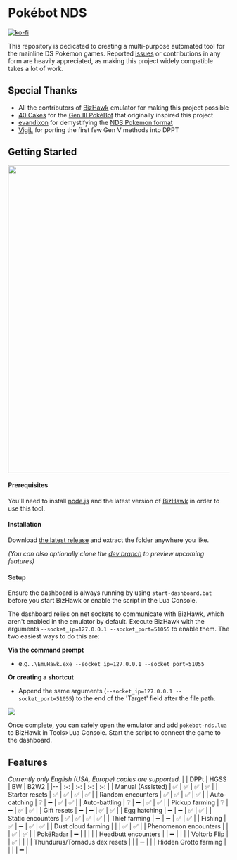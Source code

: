# Pokébot NDS
[![ko-fi](https://ko-fi.com/img/githubbutton_sm.svg)](https://ko-fi.com/B0B7RMWPP)

This repository is dedicated to creating a multi-purpose automated tool for the mainline DS Pokémon games. Reported [issues](https://github.com/wyanido/pokebot-nds/issues) or contributions in any form are heavily appreciated, as making this project widely compatible takes a lot of work.

## Special Thanks

- All the contributors of [BizHawk](https://github.com/TASEmulators/BizHawk) emulator for making this project possible
- [40 Cakes](https://github.com/40Cakes) for the [Gen III PokéBot](https://github.com/40Cakes/pokebot-gen3) that originally inspired this project
- [evandixon](https://projectpokemon.org/home/profile/183-evandixon/) for demystifying the [NDS Pokemon format](https://projectpokemon.org/home/docs/gen-5/bw-save-structure-r60)
- [VigiL](https://github.com/907VigiL) for porting the first few Gen V methods into DPPT

## Getting Started
<img src="https://cdn.discordapp.com/attachments/1150551936341389382/1150552817120071680/dashboard.png" width="700"/>

#### Prerequisites
You'll need to install [node.js](https://nodejs.org/en) and the latest version of [BizHawk](https://github.com/TASEmulators/BizHawk) in order to use this tool. 

#### Installation
Download [the latest release](https://github.com/wyanido/pokebot-nds/releases/latest) and extract the folder anywhere you like.

_(You can also optionally clone the [dev branch](https://github.com/wyanido/pokebot-nds/tree/dev) to preview upcoming features)_

#### Setup
Ensure the dashboard is always running by using `start-dashboard.bat` before you start BizHawk or enable the script in the Lua Console. 

The dashboard relies on net sockets to communicate with BizHawk, which aren't enabled in the emulator by default. 
Execute BizHawk with the arguments `--socket_ip=127.0.0.1 --socket_port=51055` to enable them. The two easiest ways to do this are:

**Via the command prompt**
* e.g. `.\EmuHawk.exe --socket_ip=127.0.0.1 --socket_port=51055`

**Or creating a shortcut**
* Append the same arguments (`--socket_ip=127.0.0.1 --socket_port=51055`) to the end of the 'Target' field after the file path.

![](https://i.imgur.com/IvTNbWz.png)

Once complete, you can safely open the emulator and add `pokebot-nds.lua` to BizHawk in Tools>Lua Console. Start the script to connect the game to the dashboard.

## Features

_Currently only English (USA, Europe) copies are supported._
|  						| DPPt | HGSS | BW | B2W2 | 
|--						| :-: | :-: | :-: | :-: |
| Manual (Assisted)     | ✅ | ✅ | ✅ | ✅ |
| Starter resets 		| ✅ | ✅ | ✅ | ✅ |
| Random encounters		| ✅ | ✅ | ✅ | ✅ |
| Auto-catching			| ❔ | ➖ | ✅ | ✅ |
| Auto-battling			| ❔ | ➖ | ✅ | ✅ |
| Pickup farming		| ❔ | ➖ | ✅ | ✅ |
| Gift resets 			| ➖ | ➖ | ✅ | ✅ |
| Egg hatching			| ➖ | ➖ | ✅ | ✅ |
| Static encounters 	| ✅ | ✅ | ✅ | ✅ |
| Thief farming			| ➖ | ➖ | ✅ | ✅ |
| Fishing			   	| ✅ | ➖ | ✅ | ✅ |
| Dust cloud farming	|  |  | ✅ | ✅ |
| Phenomenon encounters	|  |  | ✅ | ✅ |
| PokéRadar			   	| ➖ |  |  |  |
| Headbutt encounters			   	|  | ➖ |  |  |
| Voltorb Flip			   	|  | ✅ |  |  |
| Thundurus/Tornadus dex resets	|  |  | ➖ |  |
| Hidden Grotto farming	|  |  |  | ➖ |
